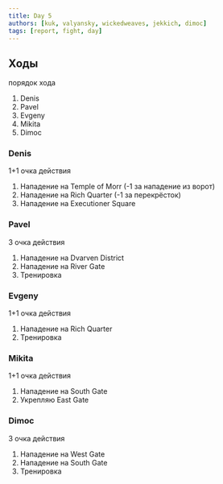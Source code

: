 ```yaml
---
title: Day 5
authors: [kuk, valyansky, wickedweaves, jekkich, dimoc]
tags: [report, fight, day]
---
```


## Ходы

порядок хода

1. Denis
1. Pavel
1. Evgeny
1. Mikita
1. Dimoc

### Denis

1+1 очка действия

1. Нападение на Temple of Morr (-1 за нападение из ворот)
1. Нападение на Rich Quarter (-1 за перекрёсток)
1. Нападение на Executioner Square

### Pavel

3 очка действия

1. Нападение на Dvarven District
1. Нападение на River Gate
1. Тренировка

### Evgeny

1+1 очка действия

1. Нападение на Rich Quarter
1. Тренировка

### Mikita

1+1 очка действия

1. Нападение на South Gate
1. Укрепляю East Gate

### Dimoc

3 очка действия

1. Нападение на West Gate
1. Нападение на South Gate
1. Тренировка
